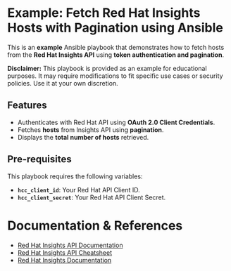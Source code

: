 # Example: Fetch Red Hat Insights Hosts with Pagination using Ansible

This is an **example** Ansible playbook that demonstrates how to fetch hosts from the **Red Hat Insights API** using **token authentication and pagination**.  

**Disclaimer:** This playbook is provided as an example for educational purposes. It may require modifications to fit specific use cases or security policies. Use it at your own discretion.

## Features
- Authenticates with Red Hat API using **OAuth 2.0 Client Credentials**.
- Fetches **hosts** from Insights API using **pagination**.
- Displays the **total number of hosts** retrieved.

## Pre-requisites
This playbook requires the following variables:

- **`hcc_client_id`**: Your Red Hat API Client ID.
- **`hcc_client_secret`**: Your Red Hat API Client Secret.

# Documentation & References
- [Red Hat Insights API Documentation](https://console.redhat.com/docs/api)
- [Red Hat Insights API Cheatsheet](https://developers.redhat.com/cheat-sheets/red-hat-insights-api-cheat-sheet)
- [Red Hat Insights Documentation](https://docs.redhat.com/en/documentation/red_hat_insights/1-latest)
